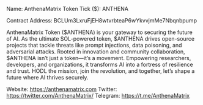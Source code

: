 Name: AnthenaMatrix Token
Tick ($): ANTHENA

Contract Address: BCLUm3LxruFjEH8wtvrbteaP6wYkvvjmMe7Nbqnbpump

AnthenaMatrix Token ($ANTHENA) is your gateway to securing the future of AI. As the ultimate SOL-powered token, $ANTHENA drives open-source projects that tackle threats like prompt injections, data poisoning, and adversarial attacks. Rooted in innovation and community collaboration, $ANTHENA isn’t just a token—it’s a movement. Empowering researchers, developers, and organizations, it transforms AI into a fortress of resilience and trust. HODL the mission, join the revolution, and together, let’s shape a future where AI thrives securely.

Website: https://anthenamatrix.com
Twitter: https://twitter.com/AnthenaMatrix/
Telegram: https://t.me/AnthenaMatrix
